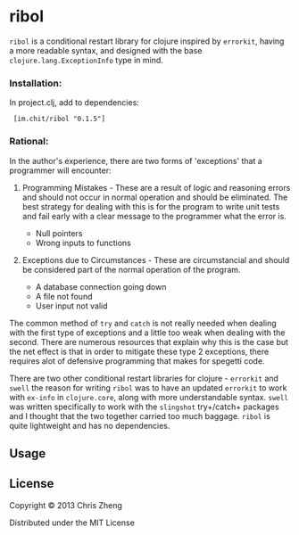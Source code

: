 # ribol

`ribol` is a conditional restart library for clojure inspired by `errorkit`, having a more readable syntax, and designed with the base `clojure.lang.ExceptionInfo` type in mind.

### Installation:

In project.clj, add to dependencies:

     [im.chit/ribol "0.1.5"]

### Rational:
In the author's experience, there are two forms of 'exceptions' that a programmer will encounter:

 1. Programming Mistakes - These are a result of logic and reasoning errors and should not occur in normal operation and should be eliminated. The best strategy for dealing with this is for the program to write unit tests and fail early with a clear message to the programmer what the error is.
    - Null pointers
    - Wrong inputs to functions

 2. Exceptions due to Circumstances - These are circumstancial and should be considered part of the normal operation of the program.
    - A database connection going down
    - A file not found
    - User input not valid

The common method of `try` and `catch` is not really needed when dealing with the first type of exceptions and a little too weak when dealing with the second. There are numerous resources that explain why this is the case but the net effect is that in order to mitigate these type 2 exceptions, there requires alot of defensive programming that makes for spegetti code.

There are two other conditional restart libraries for clojure - `errorkit` and `swell` the reason for writing `ribol` was to have an updated `errorkit` to work with `ex-info` in `clojure.core`, along with more understandable syntax. `swell` was written specifically to work with the `slingshot` try+/catch+ packages and I thought that the two together carried too much baggage. `ribol` is quite lightweight and has no dependencies.

## Usage


## License

Copyright © 2013 Chris Zheng

Distributed under the MIT License
